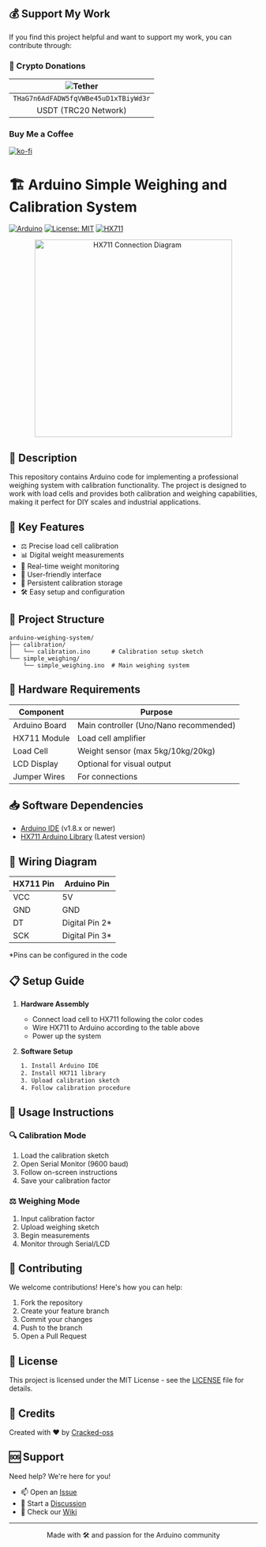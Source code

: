 ## 💰 Support My Work

If you find this project helpful and want to support my work, you can contribute through:

### 💎 Crypto Donations
| ![Tether](https://img.shields.io/badge/Tether-50AF95?style=for-the-badge&logo=tether&logoColor=white) | 
|:---:|
| `THaG7n6AdFADW5fqVWBe45uD1xTBiyWd3r` |
| USDT (TRC20 Network) |


### Buy Me a Coffee
[![ko-fi](https://ko-fi.com/img/githubbutton_sm.svg)](https://ko-fi.com/hexcode64319)

# 🏗️ Arduino Simple Weighing and Calibration System

[![Arduino](https://img.shields.io/badge/Arduino-00979D?style=for-the-badge&logo=Arduino&logoColor=white)](https://www.arduino.cc/)
[![License: MIT](https://img.shields.io/badge/License-MIT-yellow.svg)](https://opensource.org/licenses/MIT)
[![HX711](https://img.shields.io/badge/HX711-Supported-green.svg)](https://github.com/bogde/HX711)

<div align="center">
  <img src="https://raw.githubusercontent.com/wiki/bogde/HX711/hx711-connection-diagram.jpg" width="400" alt="HX711 Connection Diagram"/>
</div>

## 📝 Description

This repository contains Arduino code for implementing a professional weighing system with calibration functionality. The project is designed to work with load cells and provides both calibration and weighing capabilities, making it perfect for DIY scales and industrial applications.

## 🌟 Key Features

- ⚖️ Precise load cell calibration
- 📊 Digital weight measurements
- 🔄 Real-time weight monitoring
- 📱 User-friendly interface
- 💾 Persistent calibration storage
- 🛠️ Easy setup and configuration

## 📁 Project Structure

```
arduino-weighing-system/
├── calibration/
│   └── calibration.ino      # Calibration setup sketch
└── simple_weighing/
    └── simple_weighing.ino  # Main weighing system
```

## 🔧 Hardware Requirements

Component | Purpose
----------|----------
Arduino Board | Main controller (Uno/Nano recommended)
HX711 Module | Load cell amplifier
Load Cell | Weight sensor (max 5kg/10kg/20kg)
LCD Display | Optional for visual output
Jumper Wires | For connections

## 📥 Software Dependencies

- [Arduino IDE](https://www.arduino.cc/en/software) (v1.8.x or newer)
- [HX711 Arduino Library](https://github.com/bogde/HX711) (Latest version)

## 🔌 Wiring Diagram

HX711 Pin | Arduino Pin
----------|------------
VCC | 5V
GND | GND
DT  | Digital Pin 2*
SCK | Digital Pin 3*

*Pins can be configured in the code

## 📋 Setup Guide

1. **Hardware Assembly**
   - Connect load cell to HX711 following the color codes
   - Wire HX711 to Arduino according to the table above
   - Power up the system

2. **Software Setup**
   ```bash
   1. Install Arduino IDE
   2. Install HX711 library
   3. Upload calibration sketch
   4. Follow calibration procedure
   ```

## 🎯 Usage Instructions

### 🔍 Calibration Mode
1. Load the calibration sketch
2. Open Serial Monitor (9600 baud)
3. Follow on-screen instructions
4. Save your calibration factor

### ⚖️ Weighing Mode
1. Input calibration factor
2. Upload weighing sketch
3. Begin measurements
4. Monitor through Serial/LCD

## 🤝 Contributing

We welcome contributions! Here's how you can help:

1. Fork the repository
2. Create your feature branch
3. Commit your changes
4. Push to the branch
5. Open a Pull Request

## 📜 License

This project is licensed under the MIT License - see the [LICENSE](LICENSE) file for details.

## 👥 Credits

Created with ❤️ by [Cracked-oss](https://github.com/Cracked-oss)

## 🆘 Support

Need help? We're here for you!

- 📫 Open an [Issue](../../issues)
- 💬 Start a [Discussion](../../discussions)
- 📝 Check our [Wiki](../../wiki)

---
<div align="center">
Made with 🛠️ and passion for the Arduino community
</div>
